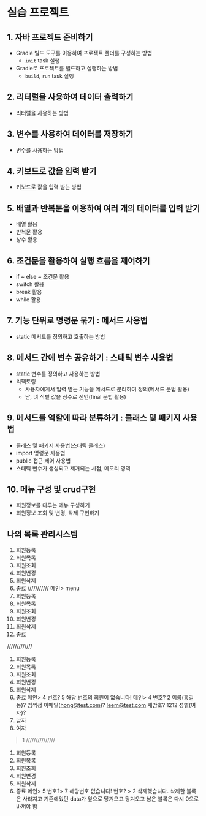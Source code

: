 # 실습 프로젝트

## 1. 자바 프로젝트 준비하기

- Gradle 빌드 도구를 이용하여 프로젝트 폴더를 구성하는 방법
  - `init` task 실행
- Gradle로 프로젝트를 빌드하고 실행하는 방법
  - `build`, `run` task 실행

## 2. 리터럴을 사용하여 데이터 출력하기

- 리터럴을 사용하는 방법

## 3. 변수를 사용하여 데이터를 저장하기

- 변수를 사용하는 방법

## 4. 키보드로 값을 입력 받기

- 키보드로 값을 입력 받는 방법

## 5. 배열과 반복문을 이용하여 여러 개의 데이터를 입력 받기

- 배열 활용
- 반복문 활용
- 상수 활용

## 6. 조건문을 활용하여 실행 흐름을 제어하기

- if ~ else ~ 조건문 활용
- switch 활용
- break 활용 
- while 활용

## 7. 기능 단위로 명령문 묶기 : 메서드 사용법

- static 메서드를 정의하고 호출하는 방법 

## 8. 메서드 간에 변수 공유하기 : 스태틱 변수 사용법

- static 변수를 정의하고 사용하는 방법
- 리팩토링
  - 사용자에게서 입력 받는 기능을 메서드로 분리하여 정의(메서드 문법 활용)
  - 남, 녀 식별 값을 상수로 선언(final 문법 활용)

## 9. 메서드를 역할에 따라 분류하기 : 클래스 및 패키지 사용법

- 클래스 및 패키지 사용법(스태틱 클래스)
- import 명령문 사용법
- public 접근 제어 사용법
- 스태틱 변수가 생성되고 제거되는 시점, 메모리 영역

 ## 10. 메뉴 구성 및 crud구현

 - 회원정보를 다루는 메뉴 구성하기
 - 회원정보 조회 및 변경, 삭제 구현하기

나의 목록 관리시스템
----------------------------
1. 회원등록
2. 회원목록
3. 회원조회
4. 회원변경
5. 회원삭제
6. 종료
///////////
메인> menu
1. 회원등록
2. 회원목록
3. 회원조회
4. 회원변경
5. 회원삭제
6. 종료

/////////////
1. 회원등록
2. 회원목록
3. 회원조회
4. 회원변경
5. 회원삭제
6. 종료
메인> 4
번호? 5
해당 번호의 회원이 없습니다!
메인> 4
번호? 2
이름(홍길동)? 임꺽정
이메일(hong@test.com)? leem@test.com
새암호? 1212
성별(여자)? 
1. 남자
2. 여자
> 1
/////////////// 

1. 회원등록
2. 회원목록
3. 회원조회
4. 회원변경
5. 회원삭제
6. 종료
메인> 5
번호?> 7
해당번호 없습니다!
번호? > 2
삭제했습니다.
삭제한 블록은 사라지고 기존에있던 data가 앞으로 당겨오고 당겨오고 남은 블록은 다시 0으로 바껴야 함
